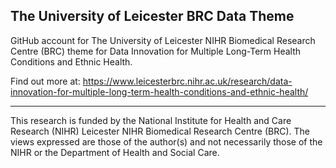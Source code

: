 ## The University of Leicester BRC Data Theme

GitHub account for The University of Leicester NIHR Biomedical Research Centre (BRC) theme for Data Innovation for Multiple Long-Term Health Conditions and Ethnic Health.

Find out more at: https://www.leicesterbrc.nihr.ac.uk/research/data-innovation-for-multiple-long-term-health-conditions-and-ethnic-health/

-----

This research is funded by the National Institute for Health and Care Research (NIHR) Leicester NIHR Biomedical Research Centre (BRC). The views expressed are those of the author(s) and not necessarily those of the NIHR or the Department of Health and Social Care.

